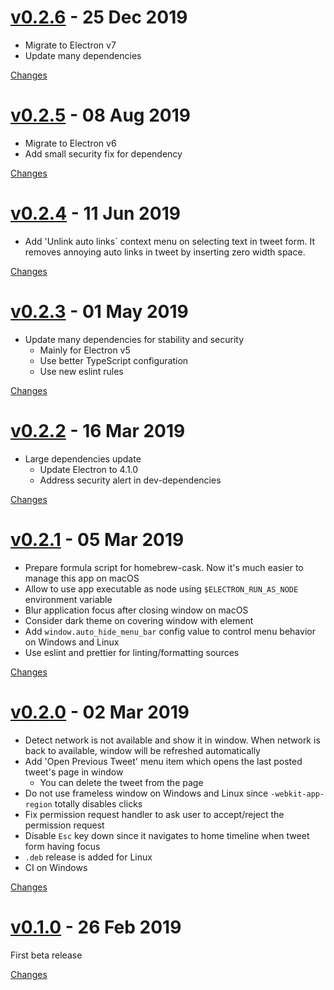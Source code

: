 <a name="v0.2.6"></a>
# [v0.2.6](https://github.com/rhysd/tweet-app/releases/tag/v0.2.6) - 25 Dec 2019

- Migrate to Electron v7
- Update many dependencies

[Changes][v0.2.6]


<a name="v0.2.5"></a>
# [v0.2.5](https://github.com/rhysd/tweet-app/releases/tag/v0.2.5) - 08 Aug 2019

- Migrate to Electron v6
- Add small security fix for dependency

[Changes][v0.2.5]


<a name="v0.2.4"></a>
# [v0.2.4](https://github.com/rhysd/tweet-app/releases/tag/v0.2.4) - 11 Jun 2019

- Add 'Unlink auto links` context menu on selecting text in tweet form. It removes annoying auto links in tweet by inserting zero width space.

[Changes][v0.2.4]


<a name="v0.2.3"></a>
# [v0.2.3](https://github.com/rhysd/tweet-app/releases/tag/v0.2.3) - 01 May 2019

- Update many dependencies for stability and security
  - Mainly for Electron v5
  - Use better TypeScript configuration
  - Use new eslint rules

[Changes][v0.2.3]


<a name="v0.2.2"></a>
# [v0.2.2](https://github.com/rhysd/tweet-app/releases/tag/v0.2.2) - 16 Mar 2019

- Large dependencies update
  - Update Electron to 4.1.0
  - Address security alert in dev-dependencies

[Changes][v0.2.2]


<a name="v0.2.1"></a>
# [v0.2.1](https://github.com/rhysd/tweet-app/releases/tag/v0.2.1) - 05 Mar 2019

- Prepare formula script for homebrew-cask. Now it's much easier to manage this app on macOS
- Allow to use app executable as node using `$ELECTRON_RUN_AS_NODE` environment variable
- Blur application focus after closing window on macOS
- Consider dark theme on covering window with element
- Add `window.auto_hide_menu_bar` config value to control menu behavior on Windows and Linux
- Use eslint and prettier for linting/formatting sources

[Changes][v0.2.1]


<a name="v0.2.0"></a>
# [v0.2.0](https://github.com/rhysd/tweet-app/releases/tag/v0.2.0) - 02 Mar 2019

- Detect network is not available and show it in window. When network is back to available, window will be refreshed automatically
- Add 'Open Previous Tweet' menu item which opens the last posted tweet's page in window
  - You can delete the tweet from the page
- Do not use frameless window on Windows and Linux since `-webkit-app-region` totally disables clicks
- Fix permission request handler to ask user to accept/reject the permission request
- Disable `Esc` key down since it navigates to home timeline when tweet form having focus
- `.deb` release is added for Linux
- CI on Windows

[Changes][v0.2.0]


<a name="v0.1.0"></a>
# [v0.1.0](https://github.com/rhysd/tweet-app/releases/tag/v0.1.0) - 26 Feb 2019

 First beta release

[Changes][v0.1.0]


[v0.2.6]: https://github.com/rhysd/tweet-app/compare/v0.2.5...v0.2.6
[v0.2.5]: https://github.com/rhysd/tweet-app/compare/v0.2.4...v0.2.5
[v0.2.4]: https://github.com/rhysd/tweet-app/compare/v0.2.3...v0.2.4
[v0.2.3]: https://github.com/rhysd/tweet-app/compare/v0.2.2...v0.2.3
[v0.2.2]: https://github.com/rhysd/tweet-app/compare/v0.2.1...v0.2.2
[v0.2.1]: https://github.com/rhysd/tweet-app/compare/v0.2.0...v0.2.1
[v0.2.0]: https://github.com/rhysd/tweet-app/compare/v0.1.0...v0.2.0
[v0.1.0]: https://github.com/rhysd/tweet-app/tree/v0.1.0

 <!-- Generated by changelog-from-release -->
